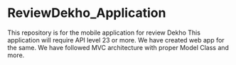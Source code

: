 # ReviewDekho_Application
This repository is for the mobile application for review Dekho 
This application will require API level 23 or more.
We have created web app for the same.
We have followed MVC architecture with proper Model Class and more.

